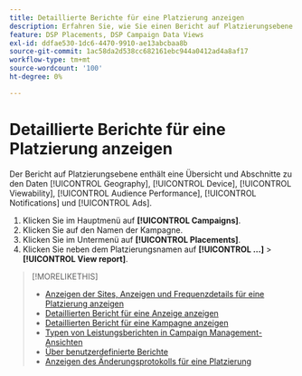 ```yaml
---
title: Detaillierte Berichte für eine Platzierung anzeigen
description: Erfahren Sie, wie Sie einen Bericht auf Platzierungsebene mit Abschnitten zu den Daten [!UICONTROL Geography], [!UICONTROL Device], [!UICONTROL Viewability], [!UICONTROL Audience Performance], [!UICONTROL Notifications] und [!UICONTROL Ads] öffnen.
feature: DSP Placements, DSP Campaign Data Views
exl-id: ddfae530-1dc6-4470-9910-ae13abcbaa8b
source-git-commit: 1ac58da2d538cc682161ebc944a0412ad4a8af17
workflow-type: tm+mt
source-wordcount: '100'
ht-degree: 0%

---
```


# Detaillierte Berichte für eine Platzierung anzeigen

Der Bericht <!--legacy --> auf Platzierungsebene enthält eine Übersicht und Abschnitte zu den Daten [!UICONTROL Geography], [!UICONTROL Device], [!UICONTROL Viewability], [!UICONTROL Audience Performance], [!UICONTROL Notifications] und [!UICONTROL Ads].

1. Klicken Sie im Hauptmenü auf **[!UICONTROL Campaigns]**.
1. Klicken Sie auf den Namen der Kampagne.
1. Klicken Sie im Untermenü auf **[!UICONTROL Placements]**.
1. Klicken Sie neben dem Platzierungsnamen auf **[!UICONTROL ...]** > **[!UICONTROL View report]**.

>[!MORELIKETHIS]
>
>* [Anzeigen der Sites, Anzeigen und Frequenzdetails für eine Platzierung anzeigen](/help/dsp/campaign-management/reports/placement-details-view.md)
>* [Detaillierten Bericht für eine Anzeige anzeigen](/help/dsp/campaign-management/ads/ad-view-report.md)
>* [Detaillierten Bericht für eine Kampagne anzeigen](/help/dsp/campaign-management/campaigns/campaign-view-report.md)
>* [Typen von Leistungsberichten in Campaign Management-Ansichten](/help/dsp/campaign-management/reports/campaign-reports-about.md)
>* [Über benutzerdefinierte Berichte](/help/dsp/reports/report-about.md)
>* [Anzeigen des Änderungsprotokolls für eine Platzierung](placement-change-log.md)
